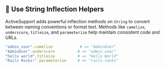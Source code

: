 ## 💬 Use String Inflection Helpers

ActiveSupport adds powerful inflection methods on `String` to convert between naming conventions or format text. Methods like `camelize`, `underscore`, `titleize`, and `parameterize` help maintain consistent code and URLs.

```ruby
"admin_user".camelize            # => "AdminUser"
"AdminUser".underscore          # => "admin_user"
"hello world".titleize          # => "Hello World"
"Rails Rocks!".parameterize     # => "rails-rocks"
```
